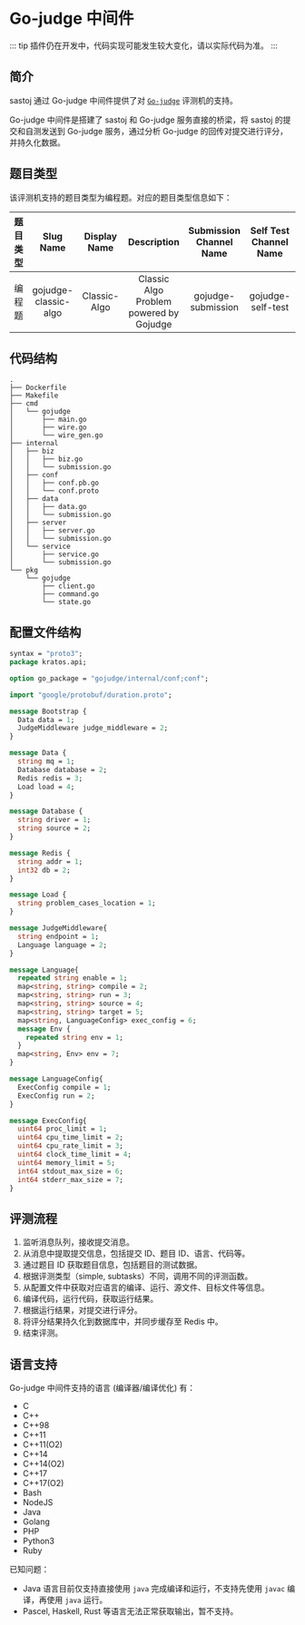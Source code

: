 # Go-judge 中间件

::: tip
插件仍在开发中，代码实现可能发生较大变化，请以实际代码为准。
:::

## 简介

sastoj 通过 Go-judge 中间件提供了对 [`Go-judge`](https://github.com/criyle/go-judge) 评测机的支持。

Go-judge 中间件是搭建了 sastoj 和 Go-judge 服务直接的桥梁，将 sastoj 的提交和自测发送到 Go-judge 服务，通过分析 Go-judge
的回传对提交进行评分，并持久化数据。

## 题目类型

该评测机支持的题目类型为编程题。对应的题目类型信息如下：

| 题目类型 |      Slug Name       | Display Name |               Description               | Submission Channel Name | Self Test Channel Name |  Judge  |
|:----:|:--------------------:|:------------:|:---------------------------------------:|:-----------------------:|:----------------------:|:-------:|
| 编程题  | gojudge-classic-algo | Classic-Algo | Classic Algo Problem powered by Gojudge |   gojudge-submission    |   gojudge-self-test    | gojudge |

## 代码结构

``` plaintext
.
├── Dockerfile
├── Makefile
├── cmd
│   └── gojudge
│       ├── main.go
│       ├── wire.go
│       └── wire_gen.go
├── internal
│   ├── biz
│   │   ├── biz.go
│   │   └── submission.go
│   ├── conf
│   │   ├── conf.pb.go
│   │   └── conf.proto
│   ├── data
│   │   ├── data.go
│   │   └── submission.go
│   ├── server
│   │   ├── server.go
│   │   └── submission.go
│   └── service
│       ├── service.go
│       └── submission.go
└── pkg
    └── gojudge
        ├── client.go
        ├── command.go
        └── state.go
```

## 配置文件结构

``` proto
syntax = "proto3";
package kratos.api;

option go_package = "gojudge/internal/conf;conf";

import "google/protobuf/duration.proto";

message Bootstrap {
  Data data = 1;
  JudgeMiddleware judge_middleware = 2;
}

message Data {
  string mq = 1;
  Database database = 2;
  Redis redis = 3;
  Load load = 4;
}

message Database {
  string driver = 1;
  string source = 2;
}

message Redis {
  string addr = 1;
  int32 db = 2;
}

message Load {
  string problem_cases_location = 1;
}

message JudgeMiddleware{
  string endpoint = 1;
  Language language = 2;
}

message Language{
  repeated string enable = 1;
  map<string, string> compile = 2;
  map<string, string> run = 3;
  map<string, string> source = 4;
  map<string, string> target = 5;
  map<string, LanguageConfig> exec_config = 6;
  message Env {
    repeated string env = 1;
  }
  map<string, Env> env = 7;
}

message LanguageConfig{
  ExecConfig compile = 1;
  ExecConfig run = 2;
}

message ExecConfig{
  uint64 proc_limit = 1;
  uint64 cpu_time_limit = 2;
  uint64 cpu_rate_limit = 3;
  uint64 clock_time_limit = 4;
  uint64 memory_limit = 5;
  int64 stdout_max_size = 6;
  int64 stderr_max_size = 7;
}
```

## 评测流程

1. 监听消息队列，接收提交消息。
2. 从消息中提取提交信息，包括提交 ID、题目 ID、语言、代码等。
3. 通过题目 ID 获取题目信息，包括题目的测试数据。
4. 根据评测类型（simple, subtasks）不同，调用不同的评测函数。
5. 从配置文件中获取对应语言的编译、运行、源文件、目标文件等信息。
6. 编译代码，运行代码，获取运行结果。
7. 根据运行结果，对提交进行评分。
8. 将评分结果持久化到数据库中，并同步缓存至 Redis 中。
9. 结束评测。

## 语言支持

Go-judge 中间件支持的语言 (编译器/编译优化) 有：

- C
- C++
- C++98
- C++11
- C++11(O2)
- C++14
- C++14(O2)
- C++17
- C++17(O2)
- Bash
- NodeJS
- Java
- Golang
- PHP
- Python3
- Ruby

已知问题：

- Java 语言目前仅支持直接使用 `java` 完成编译和运行，不支持先使用 `javac` 编译，再使用 `java` 运行。
- Pascel, Haskell, Rust 等语言无法正常获取输出，暂不支持。
